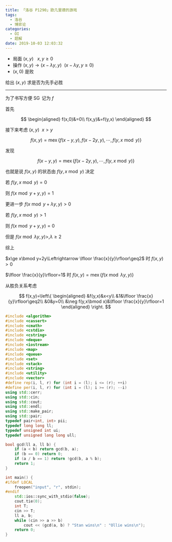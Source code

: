 ```yaml
---
title: 「洛谷 P1290」欧几里德的游戏
tags:
  - 洛谷
  - 博弈论
categories:
  - OI
  - 题解
date: 2019-10-03 12:03:32
---
```


- 局面 $(x,y)~~~x,y\geq0$
- 操作 $(x,y)\rightarrow(x-\lambda y, y)~~(x-\lambda y,y\geq0)$
- $(x,0)$ 是败

给出 $(x,y)$ 求是否为先手必胜

<!-- more -->

---

为了书写方便 $\operatorname{SG}$ 记为 $f$

首先

$$
\begin{aligned}
f(x,0)&=0\\
f(x,y)&=f(y,x)
\end{aligned}
$$

接下来考虑 $(x,y)~~x>y$

$$
f(x,y)=\operatorname{mex}\{f(x-y,y),f(x-2y,y),\cdots,f(y, x \bmod y)\}
$$

发现

$$
f(x-y,y)=\operatorname{mex}\{f(x-2y,y),\cdots,f(y, x \bmod y)\}
$$

也就是说 $f(x,y)$ 的状态由 $f(y, x\bmod y)$ 决定

若 $f(y,x\bmod y)=0$

则 $f(x\bmod y +y, y)=1$

更进一步 $f(x\bmod y+\lambda y, y) > 0$

若 $f(y, x\bmod y)>1$

则 $f(x\bmod y+y,y)=0$

但是 $f(x\bmod \lambda y, y)>,\lambda\geq 2$

综上

$x\ge x\bmod y+2y\Leftrightarrow \lfloor \frac{x}{y}\rfloor\geq2$ 时 $f(x,y)>0$

$\lfloor \frac{x}{y}\rfloor=1$ 时 $f(x,y)=\operatorname{mex}\{f(x\bmod \lambda y,y)\}$

从胜负关系考虑

$$
f(x,y)=\left\{
\begin{aligned}
&f(y,x)&x<y\\
&1&\lfloor \frac{x}{y}\rfloor\geq2\\
&0&y=0\\
&\neg f(y,x\bmod x)&\lfloor \frac{x}{y}\rfloor=1
\end{aligned}
\right.
$$

```cpp
#include <algorithm>
#include <cassert>
#include <cmath>
#include <cstdio>
#include <cstring>
#include <deque>
#include <iostream>
#include <map>
#include <queue>
#include <set>
#include <stack>
#include <string>
#include <utility>
#include <vector>
#define rep(i, l, r) for (int i = (l); i <= (r); ++i)
#define per(i, l, r) for (int i = (l); i >= (r); --i)
using std::cerr;
using std::cin;
using std::cout;
using std::endl;
using std::make_pair;
using std::pair;
typedef pair<int, int> pii;
typedef long long ll;
typedef unsigned int ui;
typedef unsigned long long ull;

bool gcd(ll a, ll b) {
    if (a < b) return gcd(b, a);
    if (b == 0) return 0;
    if (a / b == 1) return !gcd(b, a % b);
    return 1;
}

int main() {
#ifdef LOCAL
    freopen("input", "r", stdin);
#endif
    std::ios::sync_with_stdio(false);
    cout.tie(0);
    int T;
    cin >> T;
    ll a, b;
    while (cin >> a >> b)
        cout << (gcd(a, b) ? "Stan wins\n" : "Ollie wins\n");
    return 0;
}
```